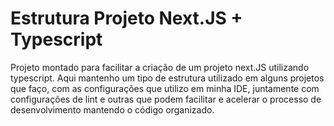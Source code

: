 # Estrutura Projeto Next.JS + Typescript
Projeto montado para facilitar a criação de um projeto next.JS utilizando typescript. Aqui mantenho um tipo de estrutura utilizado em alguns projetos que faço, com as configurações que utilizo em minha IDE, juntamente com configurações de lint e outras que podem facilitar e acelerar o processo de desenvolvimento mantendo o código organizado.

